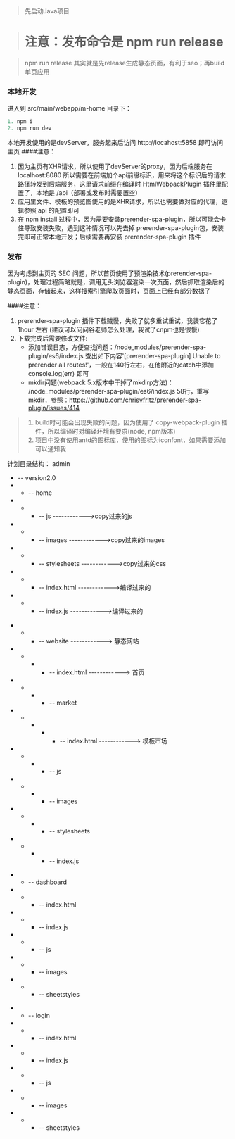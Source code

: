 >先启动Java项目

> # 注意：发布命令是 npm run release

> npm run release 其实就是先release生成静态页面，有利于seo；再build单页应用

### 本地开发
进入到 src/main/webapp/m-home 目录下：
```javascript
1. npm i
2. npm run dev
```
本地开发使用的是devServer，服务起来后访问 http://locahost:5858 即可访问主页
####注意：
1. 因为主页有XHR请求，所以使用了devServer的proxy，因为后端服务在 localhost:8080 所以需要在前端加个api前缀标识，用来将这个标识后的请求路径转发到后端服务，这里请求前缀在编译时 HtmlWebpackPlugin 插件里配置了，本地是 /api（部署或发布时需要置空）
2. 应用里文件、模板的预览图使用的是XHR请求，所以也需要做对应的代理，逻辑参照 api 的配置即可
3. 在 npm install 过程中，因为需要安装prerender-spa-plugin，所以可能会卡住导致安装失败，遇到这种情况可以先去掉 prerender-spa-plugin包，安装完即可正常本地开发；后续需要再安装 prerender-spa-plugin 插件

### 发布
因为考虑到主页的 SEO 问题，所以首页使用了预渲染技术(prerender-spa-plugin)，处理过程简略就是，调用无头浏览器渲染一次页面，然后抓取渲染后的静态页面，存储起来，这样搜索引擎爬取页面时，页面上已经有部分数据了

####注意：
1. prerender-spa-plugin 插件下载贼慢，失败了就多重试重试，我装它花了 1hour 左右 (建议可以问问谷老师怎么处理，我试了cnpm也是很慢)
2. 下载完成后需要修改文件:
    - 添加错误日志，方便查找问题：/node_modules/prerender-spa-plugin/es6/index.js 查出如下内容'[prerender-spa-plugin] Unable to prerender all routes!'，一般在140行左右，在他附近的catch中添加 console.log(err) 即可
    - mkdir问题(webpack 5.x版本中干掉了mkdirp方法)： /node_modules/prerender-spa-plugin/es6/index.js 58行，重写mkdir，参照：https://github.com/chrisvfritz/prerender-spa-plugin/issues/414


> 1. build时可能会出现失败的问题，因为使用了 copy-webpack-plugin 插件，所以编译时对编译环境有要求(node, npm版本)
> 2. 项目中没有使用antd的图标库，使用的图标为iconfont，如果需要添加可以通知我





计划目录结构：
admin
+ -- version2.0
+ + -- home
+ + + -- js           ------------>copy过来的js
+ + + -- images       ------------>copy过来的images
+ + + -- stylesheets  ------------>copy过来的css
+ + + -- index.html   ------------>编译过来的
+ + + -- index.js     ------------>编译过来的
<!-- 下面是静态网站 -->
+ + + -- website ------------> 静态网站
+ + + + -- index.html ------------> 首页
+ + + + -- market
+ + + + + -- index.html ------------> 模板市场
+ + + + -- js
+ + + + -- images
+ + + + -- stylesheets
+ + + + -- index.js
<!-- 上面是静态网站 -->
<!-- 下面是管理后台 -->
+ + -- dashboard
+ + + -- index.html
+ + + -- index.js
+ + + -- js
+ + + -- images
+ + + -- sheetstyles
<!-- 下面是登录 -->
+ + -- login
+ + + -- index.html
+ + + -- index.js
+ + + -- js
+ + + -- images
+ + + -- sheetstyles

